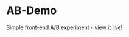 # AB-Demo
Simple front-end A/B experiment - [view it live!](https://github.com/VeraMendes/AB-Demo/)
